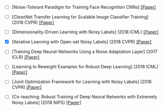 + [ ] [Noise-Tolerant Paradigm for Training Face Recognition CNNs]  [[Paper]](https://arxiv.org/pdf/1903.10357.pdf)

+ [ ] [CleanNet Transfer Learning for Scalable Image Classifier Training] (2018 CVPR) [[Paper]](https://arxiv.org/pdf/1711.07131.pdf)

+ [ ] [Dimensionality-Driven Learning with Noisy Labels] (2018 ICML) [[Paper]](https://arxiv.org/pdf/1806.02612.pdf)

+ [x] [Iterative Learning with Open-set Noisy Labels] (2018 CVPR) [[Paper]](https://arxiv.org/pdf/1804.00092.pdf)

+ [ ] [Training Deep Neural-Networks Using a Noise Adaptation Layer] (2017 ICLR) [[Paper]](https://openreview.net/pdf?id=H12GRgcxg)

+ [ ] [Learning to Reweight Examples for Robust Deep Learning] (2018 ICML) [[Paper]](https://arxiv.org/pdf/1803.09050.pdf)

+ [ ] [Joint Optimization Framework for Learning with Noisy Labels] (2018 CVPR) [[Paper]](https://arxiv.org/pdf/1803.11364.pdf)

+ [ ] [Co-teaching: Robust Training of Deep Neural Networks with Extremely Noisy Labels] (2018 NIPS) [[Paper]](https://arxiv.org/pdf/1804.06872v3.pdf)



